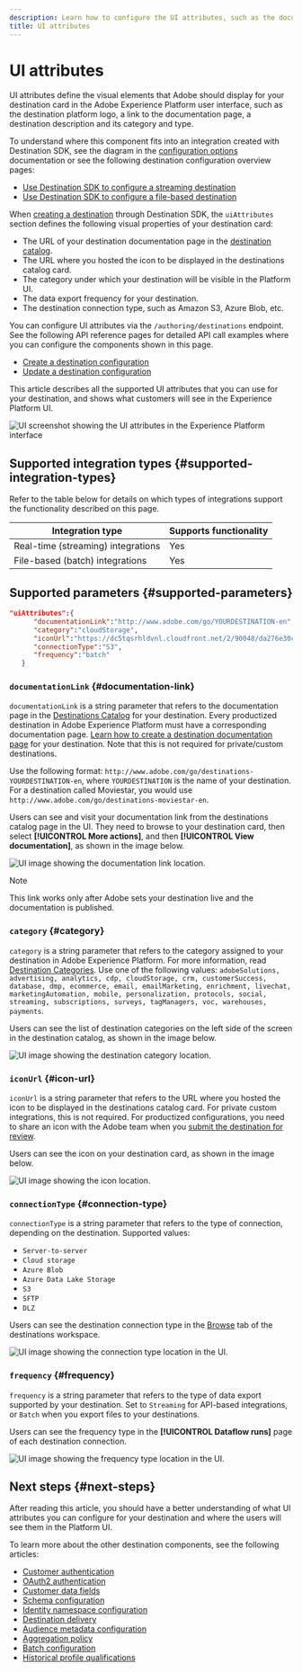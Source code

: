 ```yaml
---
description: Learn how to configure the UI attributes, such as the documentation link, the destination card category, and the destination connection type and frequency, for destinations built with Destination SDK.
title: UI attributes
---
```


# UI attributes

UI attributes define the visual elements that Adobe should display for your destination card in the Adobe Experience Platform user interface, such as the destination platform logo, a link to the documentation page, a destination description and its category and type.

To understand where this component fits into an integration created with Destination SDK, see the diagram in the [configuration options](../configuration-options.md) documentation or see the following destination configuration overview pages:

* [Use Destination SDK to configure a streaming destination](../../guides/configure-destination-instructions.md#create-destination-configuration)
* [Use Destination SDK to configure a file-based destination](../../guides/configure-file-based-destination-instructions.md#create-destination-configuration)

When [creating a destination](../../authoring-api/destination-configuration/create-destination-configuration.md) through Destination SDK, the `uiAttributes` section defines the following visual properties of your destination card:

* The URL of your destination documentation page in the [destination catalog](../../../catalog/overview.md).
* The URL where you hosted the icon to be displayed in the destinations catalog card.
* The category under which your destination will be visible in the Platform UI.
* The data export frequency for your destination.
* The destination connection type, such as Amazon S3, Azure Blob, etc.

You can configure UI attributes via the `/authoring/destinations` endpoint. See the following API reference pages for detailed API call examples where you can configure the components shown in this page.

* [Create a destination configuration](../../authoring-api/destination-configuration/create-destination-configuration.md)
* [Update a destination configuration](../../authoring-api/destination-configuration/update-destination-configuration.md)

This article describes all the supported UI attributes that you can use for your destination, and shows what customers will see in the Experience Platform UI.

![UI screenshot showing the UI attributes in the Experience Platform interface](../../assets/functionality/destination-configuration/ui-attributes.png)

## Supported integration types {#supported-integration-types}

Refer to the table below for details on which types of integrations support the functionality described on this page.

|Integration type| Supports functionality |
|---|---|
| Real-time (streaming) integrations | Yes |
| File-based (batch) integrations | Yes |

## Supported parameters {#supported-parameters}

```json
"uiAttributes":{
      "documentationLink":"http://www.adobe.com/go/YOURDESTINATION-en",
      "category":"cloudStorage",
      "iconUrl":"https://dc5tqsrhldvnl.cloudfront.net/2/90048/da276e30c730ce6cd666c8ca78360df21.png",
      "connectionType":"S3",
      "frequency":"batch"
   }
```

### `documentationLink` {#documentation-link}

`documentationLink` is a string parameter that refers to the documentation page in the [Destinations Catalog](../../../catalog/overview.md) for your destination. Every productized destination in Adobe Experience Platform must have a corresponding documentation page. [Learn how to create a destination documentation page](../../docs-framework/documentation-instructions.md) for your destination. Note that this is not required for private/custom destinations.

Use the following format: `http://www.adobe.com/go/destinations-YOURDESTINATION-en`, where `YOURDESTINATION` is the name of your destination. For a destination called Moviestar, you would use `http://www.adobe.com/go/destinations-moviestar-en`.

Users can see and visit your documentation link from the destinations catalog page in the UI. They need to browse to your destination card, then select **[!UICONTROL More actions]**, and then **[!UICONTROL View documentation]**, as shown in the image below.

![UI image showing the documentation link location.](../../assets/functionality/destination-configuration/ui-attributes-doc-link.png)

>[!NOTE]
>
>This link works only after Adobe sets your destination live and the documentation is published. 

### `category` {#category}

`category` is a string parameter that refers to the category assigned to your destination in Adobe Experience Platform. For more information, read [Destination Categories](../../../destination-types.md). Use one of the following values: `adobeSolutions, advertising, analytics, cdp, cloudStorage, crm, customerSuccess, database, dmp, ecommerce, email, emailMarketing, enrichment, livechat, marketingAutomation, mobile, personalization, protocols, social, streaming, subscriptions, surveys, tagManagers, voc, warehouses, payments`.

Users can see the list of destination categories on the left side of the screen in the destination catalog, as shown in the image below.

![UI image showing the destination category location.](../../assets/functionality/destination-configuration/ui-attributes-category.png)

### `iconUrl` {#icon-url}

`iconUrl` is a string parameter that refers to the URL where you hosted the icon to be displayed in the destinations catalog card. For private custom integrations, this is not required. For productized configurations, you need to share an icon with the Adobe team when you [submit the destination for review](../../guides/submit-destination.md#logo).

Users can see the icon on your destination card, as shown in the image below.

![UI image showing the icon location.](../../assets/functionality/destination-configuration/ui-attributes-icon.png)

### `connectionType` {#connection-type}

`connectionType` is a string parameter that refers to the type of connection, depending on the destination. Supported values: <ul><li>`Server-to-server`</li><li>`Cloud storage`</li><li>`Azure Blob`</li><li>`Azure Data Lake Storage`</li><li>`S3`</li><li>`SFTP`</li><li>`DLZ`</li></ul>

Users can see the destination connection type in the [Browse](../../../ui/destinations-workspace.md#browse) tab of the destinations workspace.

![UI image showing the connection type location in the UI.](../../assets/functionality/destination-configuration/ui-attributes-connection.png)

### `frequency` {#frequency}

`frequency` is a string parameter that refers to the type of data export supported by your destination. Set to `Streaming` for API-based integrations, or `Batch` when you export files to your destinations.

Users can see the frequency type in the **[!UICONTROL Dataflow runs]** page of each destination connection.

![UI image showing the frequency type location in the UI.](../../assets/functionality/destination-configuration/ui-attributes-frequency.png)

## Next steps {#next-steps}

After reading this article, you should have a better understanding of what UI attributes you can configure for your destination and where the users will see them in the Platform UI.

To learn more about the other destination components, see the following articles:

* [Customer authentication](customer-authentication.md)
* [OAuth2 authentication](oauth2-authentication.md)
* [Customer data fields](customer-data-fields.md)
* [Schema configuration](schema-configuration.md)
* [Identity namespace configuration](identity-namespace-configuration.md)
* [Destination delivery](destination-delivery.md)
* [Audience metadata configuration](audience-metadata-configuration.md)
* [Aggregation policy](aggregation-policy.md)
* [Batch configuration](batch-configuration.md)
* [Historical profile qualifications](historical-profile-qualifications.md)